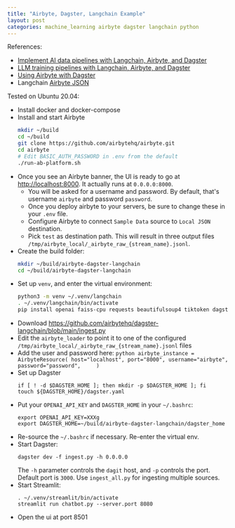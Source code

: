 ```yaml
---
title: "Airbyte, Dagster, Langchain Example"
layout: post
categories: machine_learning airbyte dagster langchain python
---
```


References:
* [Implement AI data pipelines with Langchain, Airbyte, and Dagster](https://airbyte.com/tutorials/implement-ai-data-pipelines-with-langchain-airbyte-and-dagster)
* [LLM training pipelines with Langchain, Airbyte, and Dagster](https://dagster.io/blog/training-llms)
* [Using Airbyte with Dagster](https://docs.dagster.io/integrations/airbyte)
* Langchain [Airbyte JSON](https://python.langchain.com/docs/modules/data_connection/document_loaders/integrations/airbyte_json)

Tested on Ubuntu 20.04:
* Install docker and docker-compose
* Install and start Airbyte
    ```bash
    mkdir ~/build
    cd ~/build
    git clone https://github.com/airbytehq/airbyte.git
    cd airbyte
    # Edit BASIC_AUTH_PASSWORD in .env from the default
    ./run-ab-platform.sh 
    ```
* Once you see an Airbyte banner, the UI is ready to go at [http://localhost:8000](http://localhost:8000). It actually runs at `0.0.0.0:8000`.
  * You will be asked for a username and password. By default, that's username `airbyte` and password `password`.
  * Once you deploy airbyte to your servers, be sure to change these in your `.env` file.
  * Configure Airbyte to connect `Sample Data` source to `Local JSON` destination.
  * Pick `test` as destination path. This will result in three output files `/tmp/airbyte_local/_airbyte_raw_{stream_name}.jsonl`.
* Create the build folder:
    ```bash
    mkdir ~/build/airbyte-dagster-langchain
    cd ~/build/airbyte-dagster-langchain
    ```
* Set up `venv`, and enter the virtual environment:
    ```bash
    python3 -m venv ~/.venv/langchain
    . ~/.venv/langchain/bin/activate
    pip install openai faiss-cpu requests beautifulsoup4 tiktoken dagster_managed_elements langchain dagster dagster-airbyte dagit
    ```
* Download https://github.com/airbytehq/dagster-langchain/blob/main/ingest.py
* Edit the `airbyte_loader` to point it to one of the configured `/tmp/airbyte_local/_airbyte_raw_{stream_name}.jsonl` files
* Add the user and password here:
      ```python
      airbyte_instance = AirbyteResource(
        host="localhost",
        port="8000",
        username="airbyte",
        password="password",    
      )
      ```
* Set up Dagster
    ```shell
    if [ ! -d $DAGSTER_HOME ]; then mkdir -p $DAGSTER_HOME ]; fi
    touch ${DAGSTER_HOME}/dagster.yaml
    ```
* Put your `OPENAI_API_KEY` and `DAGSTER_HOME` in your `~/.bashrc`:
    ```shell
    export OPENAI_API_KEY=XXXg
    export DAGSTER_HOME=~/build/airbyte-dagster-langchain/dagster_home    
    ```
* Re-source the `~/.bashrc` if necessary. Re-enter the virtual env.
* Start Dagster:
    ```shell
    dagster dev -f ingest.py -h 0.0.0.0
    ```
    The `-h` parameter controls the `dagit` host, and `-p` controls the port. Default port is `3000`. Use `ingest_all.py` for ingesting multiple sources.
* Start Streamlit:
    ```shell
    . ~/.venv/streamlit/bin/activate
    streamlit run chatbot.py --server.port 8080
    ```
* Open the ui at port 8501